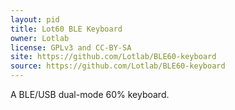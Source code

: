 ```yaml
---
layout: pid
title: Lot60 BLE Keyboard
owner: Lotlab
license: GPLv3 and CC-BY-SA
site: https://github.com/Lotlab/BLE60-keyboard
source: https://github.com/Lotlab/BLE60-keyboard
---
```


A BLE/USB dual-mode 60% keyboard.
